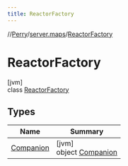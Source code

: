 ```yaml
---
title: ReactorFactory
---
```

//[Perry](../../../index.html)/[server.maps](../index.html)/[ReactorFactory](index.html)



# ReactorFactory



[jvm]\
class [ReactorFactory](index.html)



## Types


| Name | Summary |
|---|---|
| [Companion](-companion/index.html) | [jvm]<br>object [Companion](-companion/index.html) |

